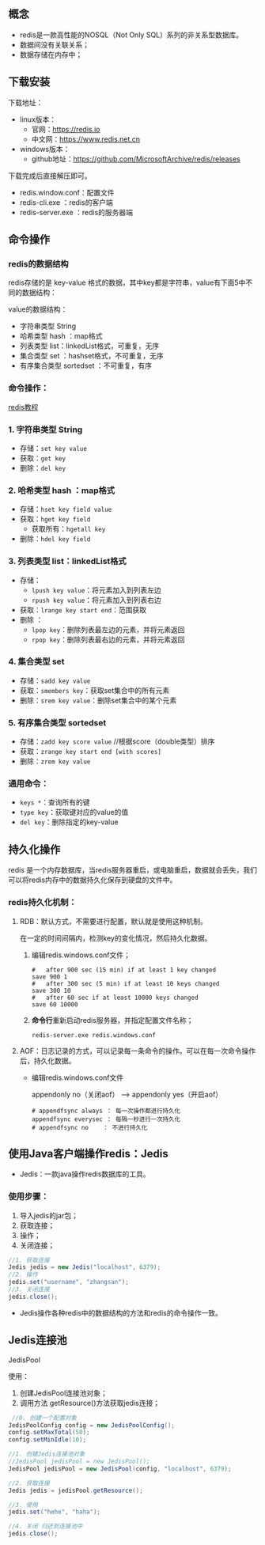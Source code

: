 ## 概念

- redis是一款高性能的NOSQL（Not Only SQL）系列的非关系型数据库。
- 数据间没有关联关系；
- 数据存储在内存中；

## 下载安装

下载地址：

- linux版本：
  - 官网：https://redis.io
  - 中文网：https://www.redis.net.cn
- windows版本：
  - github地址：https://github.com/MicrosoftArchive/redis/releases

下载完成后直接解压即可。

- redis.window.conf：配置文件
- redis-cli.exe ：redis的客户端
- redis-server.exe ：redis的服务器端

## 命令操作

### redis的数据结构

redis存储的是 key-value  格式的数据，其中key都是字符串，value有下面5中不同的数据结构：

value的数据结构：

- 字符串类型 String
- 哈希类型 hash ：map格式
- 列表类型 list：linkedList格式，可重复，无序
- 集合类型 set ：hashset格式，不可重复，无序
- 有序集合类型 sortedset ：不可重复，有序

### 命令操作：

[redis教程](https://www.redis.net.cn/tutorial/3508.html)

### 1. 字符串类型 String

- 存储：`set key value`
- 获取：`get key`
- 删除：`del key`

### 2. 哈希类型 hash ：map格式

- 存储：`hset key field value`
- 获取：`hget key field`
  - 获取所有：`hgetall key`
- 删除：`hdel key field`

### 3. 列表类型 list：linkedList格式

- 存储：
  - `lpush key value`：将元素加入到列表左边
  - `rpush key value`：将元素加入到列表右边
- 获取：`lrange key start end`：范围获取
- 删除 ：
  - `lpop key`：删除列表最左边的元素，并将元素返回
  - `rpop key`：删除列表最右边的元素，并将元素返回

### 4. 集合类型 set 

- 存储：`sadd key value`
- 获取：`smembers key`：获取set集合中的所有元素
- 删除：`srem key value`：删除set集合中的某个元素

### 5. 有序集合类型 sortedset

- 存储：`zadd key score value`  //根据score（double类型）排序
- 获取：`zrange key start end [with scores]`
- 删除：`zrem key value`

### 通用命令：

- `keys *`：查询所有的键
- `type key`：获取键对应的value的值
- `del key`：删除指定的key-value

## 持久化操作

redis 是一个内存数据库，当redis服务器重启，或电脑重启，数据就会丢失，我们可以将redis内存中的数据持久化保存到硬盘的文件中。

### redis持久化机制：

1. RDB：默认方式，不需要进行配置，默认就是使用这种机制。

   在一定的时间间隔内，检测key的变化情况，然后持久化数据。

   1. 编辑redis.windows.conf文件；

      ```shell
      #   after 900 sec (15 min) if at least 1 key changed
      save 900 1
      #   after 300 sec (5 min) if at least 10 keys changed
      save 300 10
      #   after 60 sec if at least 10000 keys changed
      save 60 10000
      ```

   2. **命令行**重新启动redis服务器，并指定配置文件名称；

      ```shell
      redis-server.exe redis.windows.conf
      ```

2. AOF：日志记录的方式，可以记录每一条命令的操作。可以在每一次命令操作后，持久化数据。

   - 编辑redis.windows.conf文件

     appendonly no（关闭aof） -->  appendonly yes（开启aof）

     ```shell
     # appendfsync always ： 每一次操作都进行持久化
     appendfsync everysec ： 每隔一秒进行一次持久化
     # appendfsync no	 ： 不进行持久化
     ```

## 使用Java客户端操作redis：Jedis

- Jedis：一款java操作redis数据库的工具。

### 使用步骤：

1. 导入jedis的jar包；
2. 获取连接；
3. 操作；
4. 关闭连接；

```java
//1. 获取连接
Jedis jedis = new Jedis("localhost", 6379);
//2. 操作
jedis.set("username", "zhangsan");
//3. 关闭连接
jedis.close();
```

- Jedis操作各种redis中的数据结构的方法和redis的命令操作一致。

## Jedis连接池

JedisPool

使用：

1. 创建JedisPool连接池对象；
2. 调用方法 getResource()方法获取jedis连接；

```java
 //0. 创建一个配置对象
JedisPoolConfig config = new JedisPoolConfig();
config.setMaxTotal(50);
config.setMinIdle(10);

//1. 创建Jedis连接池对象
//JedisPool jedisPool = new JedisPool();
JedisPool jedisPool = new JedisPool(config, "localhost", 6379);

//2. 获取连接
Jedis jedis = jedisPool.getResource();

//3. 使用
jedis.set("hehe", "haha");

//4. 关闭 归还到连接池中
jedis.close();
```



